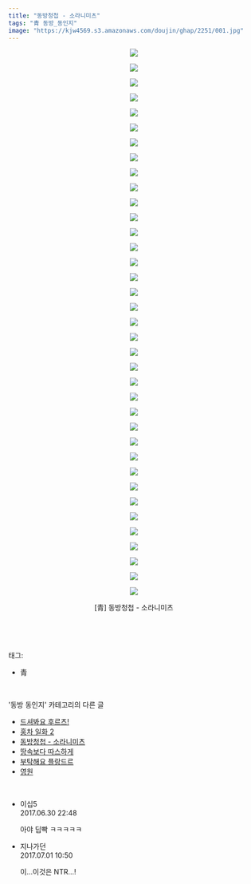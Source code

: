 ```yaml
---
title: "동방청첩 - 소라니미츠"
tags: "青 동방_동인지"
image: "https://kjw4569.s3.amazonaws.com/doujin/ghap/2251/001.jpg"
---
```

<div class="article">
<p style="text-align: center; clear: none; float: none;"><img src="{{ site.imgserver3 }}/ghap/2251/001.jpg"/></p>
<p style="text-align: center; clear: none; float: none;"><img src="{{ site.imgserver3 }}/ghap/2251/002.jpg"/></p>
<p style="text-align: center; clear: none; float: none;"><img src="{{ site.imgserver3 }}/ghap/2251/003.jpg"/></p>
<p style="text-align: center; clear: none; float: none;"><img src="{{ site.imgserver3 }}/ghap/2251/004.jpg"/></p>
<p style="text-align: center; clear: none; float: none;"><img src="{{ site.imgserver3 }}/ghap/2251/005.jpg"/></p>
<p style="text-align: center; clear: none; float: none;"><img src="{{ site.imgserver3 }}/ghap/2251/006.jpg"/></p>
<p style="text-align: center; clear: none; float: none;"><img src="{{ site.imgserver3 }}/ghap/2251/007.jpg"/></p>
<p style="text-align: center; clear: none; float: none;"><img src="{{ site.imgserver3 }}/ghap/2251/008.jpg"/></p>
<p style="text-align: center; clear: none; float: none;"><img src="{{ site.imgserver3 }}/ghap/2251/009.jpg"/></p>
<p style="text-align: center; clear: none; float: none;"><img src="{{ site.imgserver3 }}/ghap/2251/010.jpg"/></p>
<p style="text-align: center; clear: none; float: none;"><img src="{{ site.imgserver3 }}/ghap/2251/011.jpg"/></p>
<p style="text-align: center; clear: none; float: none;"><img src="{{ site.imgserver3 }}/ghap/2251/012.jpg"/></p>
<p style="text-align: center; clear: none; float: none;"><img src="{{ site.imgserver3 }}/ghap/2251/013.jpg"/></p>
<p style="text-align: center; clear: none; float: none;"><img src="{{ site.imgserver3 }}/ghap/2251/014.jpg"/></p>
<p style="text-align: center; clear: none; float: none;"><img src="{{ site.imgserver3 }}/ghap/2251/015.jpg"/></p>
<p style="text-align: center; clear: none; float: none;"><img src="{{ site.imgserver3 }}/ghap/2251/016.jpg"/></p>
<p style="text-align: center; clear: none; float: none;"><img src="{{ site.imgserver3 }}/ghap/2251/017.jpg"/></p>
<p style="text-align: center; clear: none; float: none;"><img src="{{ site.imgserver3 }}/ghap/2251/018.jpg"/></p>
<p style="text-align: center; clear: none; float: none;"><img src="{{ site.imgserver3 }}/ghap/2251/019.jpg"/></p>
<p style="text-align: center; clear: none; float: none;"><img src="{{ site.imgserver3 }}/ghap/2251/020.jpg"/></p>
<p style="text-align: center; clear: none; float: none;"><img src="{{ site.imgserver3 }}/ghap/2251/021.jpg"/></p>
<p style="text-align: center; clear: none; float: none;"><img src="{{ site.imgserver3 }}/ghap/2251/022.jpg"/></p>
<p style="text-align: center; clear: none; float: none;"><img src="{{ site.imgserver3 }}/ghap/2251/023.jpg"/></p>
<p style="text-align: center; clear: none; float: none;"><img src="{{ site.imgserver3 }}/ghap/2251/024.jpg"/></p>
<p style="text-align: center; clear: none; float: none;"><img src="{{ site.imgserver3 }}/ghap/2251/025.jpg"/></p>
<p style="text-align: center; clear: none; float: none;"><img src="{{ site.imgserver3 }}/ghap/2251/026.jpg"/></p>
<p style="text-align: center; clear: none; float: none;"><img src="{{ site.imgserver3 }}/ghap/2251/027.jpg"/></p>
<p style="text-align: center; clear: none; float: none;"><img src="{{ site.imgserver3 }}/ghap/2251/028.jpg"/></p>
<p style="text-align: center; clear: none; float: none;"><img src="{{ site.imgserver3 }}/ghap/2251/029.jpg"/></p>
<p style="text-align: center; clear: none; float: none;"><img src="{{ site.imgserver3 }}/ghap/2251/030.jpg"/></p>
<p style="text-align: center; clear: none; float: none;"><img src="{{ site.imgserver3 }}/ghap/2251/031.jpg"/></p>
<p style="text-align: center; clear: none; float: none;"><img src="{{ site.imgserver3 }}/ghap/2251/032.jpg"/></p>
<p style="text-align: center; clear: none; float: none;"><img src="{{ site.imgserver3 }}/ghap/2251/033.jpg"/></p>
<p style="text-align: center; clear: none; float: none;"><img src="{{ site.imgserver3 }}/ghap/2251/034.jpg"/></p>
<p style="text-align: center; clear: none; float: none;"><img src="{{ site.imgserver3 }}/ghap/2251/035.jpg"/></p>
<p style="text-align: center; clear: none; float: none;"><img src="{{ site.imgserver3 }}/ghap/2251/036.jpg"/></p>
<p style="text-align: center; clear: none; float: none;"><img src="{{ site.imgserver3 }}/ghap/2251/037.jpg"/></p>
<p style="text-align: center; clear: none; float: none;">[青] 동방청첩 - 소라니미츠</p>
<p><br/></p>
</div><br/>
<div class="tagTrail">
<p>태그: </p>
<ul>
<li>青</li>
</ul>
</div><br/>
<div class="another">
<p>'동방 동인지' 카테고리의 다른 글</p>
<ul>
<li><a href="/ghap_2253">드셔봐요 후르츠!</a></li>
<li><a href="/ghap_2252">홍차 일화 2</a></li>
<li><a href="/ghap_2251">동방청첩 - 소라니미츠</a></li>
<li><a href="/ghap_2249">땅속보다 따스하게</a></li>
<li><a href="/ghap_2248">부탁해요 플랑드르</a></li>
<li><a href="/ghap_2247">영원</a></li>
</ul>
</div><br/>
<div class="cb_module cb_fluid">
<div class="cb_wrt cb_profile">
<div class="comment">
<ul>
<li class="cb_thumb_off" id="comment15026345">
<div class="cb_comment_area">
<div class="cb_info_area">
<div class="cb_section">
<span class="cb_nick_name">이십5</span>
</div>
<div class="cb_section">
<span class="cb_date">2017.06.30 22:48 </span>
</div>
</div>
<div class="cb_dsc_comment">
<p class="cb_dsc">
											아야 딥빡 ㅋㅋㅋㅋㅋ
										</p>
</div>
</div></li>
<li class="cb_thumb_off" id="comment15026612">
<div class="cb_comment_area">
<div class="cb_info_area">
<div class="cb_section">
<span class="cb_nick_name">지나가던</span>
</div>
<div class="cb_section">
<span class="cb_date">2017.07.01 10:50 </span>
</div>
</div>
<div class="cb_dsc_comment">
<p class="cb_dsc">
											이...이것은 NTR...!
										</p>
</div>
</div></li>
</ul>
</div>
</div><!-- commentList close -->
</div><br/>
